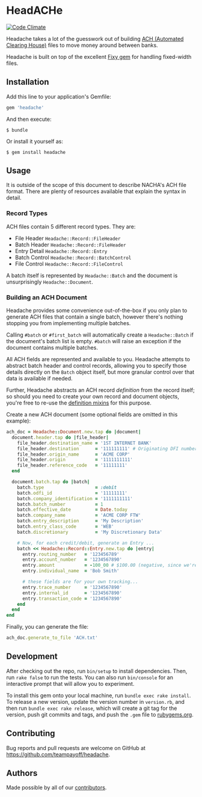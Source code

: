 # HeadACHe

[![Code Climate](https://img.shields.io/codeclimate/github/teampayoff/headache.svg?style=flat-square)](https://codeclimate.com/github/teampayoff/headache)

Headache takes a lot of the guesswork out of building [ACH (Automated Clearing House)](https://en.wikipedia.org/wiki/Automated_Clearing_House) files to move money around between banks.

Headache is built on top of the excellent [Fixy gem](https://github.com/Chetane/fixy) for handling fixed-width files.

## Installation

Add this line to your application's Gemfile:

```ruby
gem 'headache'
```

And then execute:

    $ bundle

Or install it yourself as:

    $ gem install headache

## Usage

It is outside of the scope of this document to describe NACHA's ACH file format. There are plenty of resources available that explain the syntax in detail.

### Record Types

ACH files contain 5 different record types. They are:

* File Header `Headache::Record::FileHeader`
* Batch Header `Headache::Record::FileHeader`
* Entry Detail `Headache::Record::Entry`
* Batch Control `Headache::Record::BatchControl`
* File Control `Headache::Record::FileControl`

A batch itself is represented by `Headache::Batch` and the document is unsurprisingly `Headache::Document`.

### Building an ACH Document

Headache provides some convenience out-of-the-box if you only plan to generate ACH files that contain a single batch, however there's nothing stopping you from implementing multiple batches.

Calling `#batch` or `#first_batch` will automatically create a `Headache::Batch` if the document's batch list is empty. `#batch` will raise an exception if the document contains multiple batches.

All ACH fields are represented and available to you. Headache attempts to abstract batch header and control records, allowing you to specify those details directly on the `Batch` object itself, but more granular control over that data is available if needed.

Further, Headache abstracts an ACH record _definition_ from the record itself; so should you need to create your own record and document objects, you're free to re-use the [definition mixins](https://github.com/teampayoff/headache/blob/master/lib/headache/definition) for this purpose.

Create a new ACH document (some optional fields are omitted in this example):

```ruby
ach_doc = Headache::Document.new.tap do |document|
  document.header.tap do |file_header|
    file_header.destination_name = '1ST INTERNET BANK'
    file_header.destination      = '111111111' # Originating DFI number
    file_header.origin_name      = 'ACME CORP'
    file_header.origin           = '1111111111'
    file_header.reference_code   = '11111111'
  end

  document.batch.tap do |batch|
    batch.type                   = :debit
    batch.odfi_id                = '11111111'
    batch.company_identification = '1111111111'
    batch.batch_number           = 1
    batch.effective_date         = Date.today
    batch.company_name           = 'ACME CORP FTW'
    batch.entry_description      = 'My Description'
    batch.entry_class_code       = 'WEB'
    batch.discretionary          = 'My Discretionary Data'

    # Now, for each credit/debit, generate an Entry ...
    batch << Headache::Record::Entry.new.tap do |entry|
      entry.routing_number   = '123456789'
      entry.account_number   = '1234567890'
      entry.amount           = -100_00 # $100.00 (negative, since we're debiting)
      entry.individual_name  = 'Bob Smith'

      # these fields are for your own tracking...
      entry.trace_number     = '1234567890'
      entry.internal_id      = '1234567890'
      entry.transaction_code = '1234567890'
    end
  end
end
```

Finally, you can generate the file:

```ruby
ach_doc.generate_to_file 'ACH.txt'
```

## Development

After checking out the repo, run `bin/setup` to install dependencies. Then, run `rake false` to run the tests. You can also run `bin/console` for an interactive prompt that will allow you to experiment.

To install this gem onto your local machine, run `bundle exec rake install`. To release a new version, update the version number in `version.rb`, and then run `bundle exec rake release`, which will create a git tag for the version, push git commits and tags, and push the `.gem` file to [rubygems.org](https://rubygems.org).

## Contributing

Bug reports and pull requests are welcome on GitHub at https://github.com/teampayoff/headache.

## Authors

Made possible by all of our [contributors](https://github.com/teampayoff/headache/graphs/contributors).
